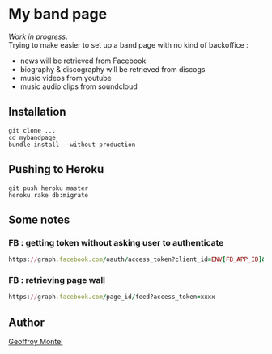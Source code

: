# My band page

*Work in progress*.  
Trying to make easier to set up a band page with no kind of backoffice :  
- news will be retrieved from Facebook  
- biography & discography will be retrieved from discogs  
- music videos from youtube  
- music audio clips from soundcloud 

## Installation

```
git clone ...
cd mybandpage
bundle install --without production
```

## Pushing to Heroku

```
git push heroku master
heroku rake db:migrate
```

## Some notes

### FB : getting token without asking user to authenticate

```ruby
https://graph.facebook.com/oauth/access_token?client_id=ENV[FB_APP_ID]&client_secret=ENV[FB_APP_SECRET]&grant_type=client_credentials
```

### FB : retrieving page wall

```ruby
https://graph.facebook.com/page_id/feed?access_token=xxxx
```

## Author
[Geoffroy Montel](https://github.com/geoffroymontel)

